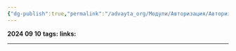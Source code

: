 ```yaml
---
{"dg-publish":true,"permalink":"/advayta_org/Модули/Авторизация/Авторизация/"}
---
```


**2024 09 10**
**tags:**
**links:** 

---
